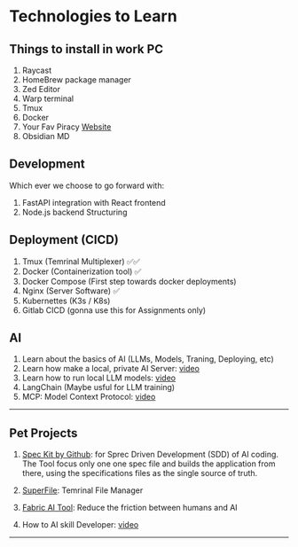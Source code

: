 # Technologies to Learn

## Things to install in work PC

1. Raycast
2. HomeBrew package manager
3. Zed Editor
4. Warp terminal
5. Tmux
6. Docker
7. Your Fav Piracy [Website](https://fmhy.net/beginners-guide#movies-shows)
8. Obsidian MD

## Development

Which ever we choose to go forward with:
1. FastAPI integration with React frontend
2. Node.js backend Structuring

## Deployment (CICD)


1. Tmux (Temrinal Multiplexer) ✅✅
2. Docker (Containerization tool) ✅
2. Docker Compose (First step towards docker deployments)
3. Nginx (Server Software) ✅
3. Kubernettes (K3s / K8s)
4. Gitlab CICD (gonna use this for Assignments only)

## AI

1. Learn about the basics of AI (LLMs, Models, Traning, Deploying, etc)
2. Learn how make a local, private AI Server: [video](https://www.youtube.com/watch?v=Wjrdr0NU4Sk)
3. Learn how to run local LLM models: [video](https://www.youtube.com/watch?v=7TR-FLWNVHY)
4. LangChain (Maybe usful for LLM training)
5. MCP: Model Context Protocol: [video](https://www.youtube.com/watch?v=GuTcle5edjk)

---

## Pet Projects
1. [Spec Kit by Github](https://www.youtube.com/watch?v=em3vIT9aUsg): for Sprec Driven Development (SDD) of AI coding. The Tool focus only one one spec file and builds the application from there, using the specifications files as the single source of truth.

2. [SuperFile](https://github.com/yorukot/superfile): Temrinal File Manager

3. [Fabric AI Tool](https://www.youtube.com/watch?v=UbDyjIIGaxQ): Reduce the friction between humans and AI

4. How to AI skill Developer: [video](https://www.youtube.com/watch?v=eqrq5pTqFgc)

---
